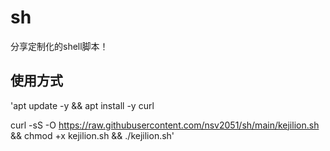 # sh
分享定制化的shell脚本！
## 使用方式
'apt update -y  && apt install -y curl

curl -sS -O https://raw.githubusercontent.com/nsv2051/sh/main/kejilion.sh && chmod +x kejilion.sh && ./kejilion.sh'
